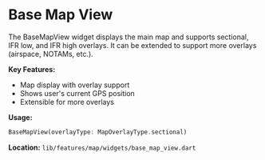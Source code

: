 # Base Map View

The BaseMapView widget displays the main map and supports sectional, IFR low, and IFR high overlays. It can be extended to support more overlays (airspace, NOTAMs, etc.).

**Key Features:**
- Map display with overlay support
- Shows user's current GPS position
- Extensible for more overlays

**Usage:**
```dart
BaseMapView(overlayType: MapOverlayType.sectional)
```

**Location:**
`lib/features/map/widgets/base_map_view.dart`
